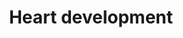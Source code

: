 ---
annotations:
- id: CL:0000359
  parent: native cell
  type: Cell Type Ontology
  value: vascular associated smooth muscle cell
- id: DOID:114
  parent: cardiovascular system disease
  type: Disease Ontology
  value: heart disease
- id: CL:0000027
  parent: native cell
  type: Cell Type Ontology
  value: smooth muscle cell neural crest derived
- id: PW:0000004
  parent: regulatory pathway
  type: Pathway Ontology
  value: regulatory pathway
authors:
- Samuel Sklar
- Nsalomonis
- MaintBot
- Khanspers
- Jmelius
- Mkutmon
- Marvin M2
- Eweitz
description: This pathway has been largely adapted from an article by Deepak Srivastava,
  Cell. 2006 Sep 22;126(6):1037-48. In this pathway are known transcription factors,
  miRNAs, and regulatory proteins that impact the regional specificity of the human
  heart. Activating signals are indicated by arrows while inhibitory signals are indicated
  by T-bars. Special thanks to Kim Cordes for her assistance in revising this pathway,
  based on recent heart development research.  Proteins on this pathway have targeted
  assays available via the [https://assays.cancer.gov/available_assays?wp_id=WP1591
  CPTAC Assay Portal]
last-edited: 2021-05-27
ndex: 338b6ae6-8b63-11eb-9e72-0ac135e8bacf
organisms:
- Homo sapiens
redirect_from:
- /index.php/Pathway:WP1591
- /instance/WP1591
- /instance/WP1591_r118366
revision: r118366
schema-jsonld:
- '@context': https://schema.org/
  '@id': https://wikipathways.github.io/pathways/WP1591.html
  '@type': Dataset
  creator:
    '@type': Organization
    name: WikiPathways
  description: This pathway has been largely adapted from an article by Deepak Srivastava,
    Cell. 2006 Sep 22;126(6):1037-48. In this pathway are known transcription factors,
    miRNAs, and regulatory proteins that impact the regional specificity of the human
    heart. Activating signals are indicated by arrows while inhibitory signals are
    indicated by T-bars. Special thanks to Kim Cordes for her assistance in revising
    this pathway, based on recent heart development research.  Proteins on this pathway
    have targeted assays available via the [https://assays.cancer.gov/available_assays?wp_id=WP1591
    CPTAC Assay Portal]
  keywords:
  - BHLHE40
  - BMP10
  - BMP2
  - BMP4
  - BMPR1A
  - BMPR2
  - CTNNB1
  - ERBB3
  - FGF10
  - FGF8
  - FOXA2
  - FOXC1
  - FOXC2
  - FOXH1
  - GATA4
  - GATA6
  - HAND1
  - HAND2
  - HEY1
  - HEY2
  - IRX4
  - ISL1
  - MAPK1
  - MEF2C
  - MIR1-1
  - MIR143
  - MIR145
  - NFATC1
  - NFATC2
  - NFATC3
  - NFATC4
  - NKX2-5
  - NOTCH1
  - PITX2
  - PTPN11
  - SHH
  - SMAD1
  - SMAD4
  - SMYD1
  - SRF
  - TBX1
  - TBX2
  - TBX20
  - TBX5
  - VEGFA
  - VEGFB
  - VEGFC
  license: CC0
  name: Heart development
seo: CreativeWork
title: Heart development
wpid: WP1591
---